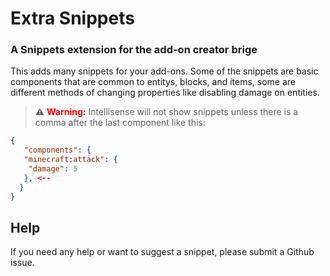 # Extra Snippets

### A Snippets extension for the add-on creator brige

This adds many snippets for your add-ons. Some of the snippets are basic components that are common to entitys, blocks, and items, some are different methods of changing properties like disabling damage on entities.

> ⚠️ **<font color="red">Warning:</font>** Intellisense will not show snippets unless there is a comma after the last component like this:

```json
{
   "components": {
   "minecraft:attack": {
    "damage": 5
   }, <--
  }
}
```

## Help

If you need any help or want to suggest a snippet, please submit a Github issue.
